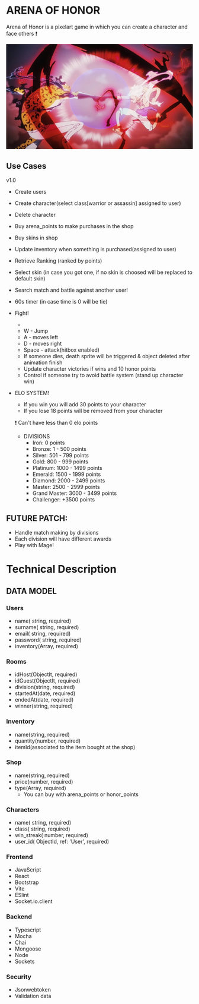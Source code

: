 # ARENA OF HONOR

Arena of Honor is a pixelart game in which you can create a character and face others ❗

![alt text](image.png)

## Use Cases

v1.0

- Create users
- Create character(select class[warrior or assassin] assigned to user)
- Delete character
- Buy arena_points to make purchases in the shop
- Buy skins in shop
- Update inventory when something is purchased(assigned to user)
- Retrieve Ranking (ranked by points)
- Select skin (in case you got one, if no skin is choosed will be replaced to default skin)
- Search match and battle against another user!
- 60s timer (in case time is 0 will be tie)
- Fight!

  -
  - W - Jump
  - A - moves left
  - D - moves right
  - Space - attack(hitbox enabled)
  - If someone dies, death sprite will be triggered & object deleted after animation finish
  - Update character victories if wins and 10 honor points
  - Control if someone try to avoid battle system (stand up character win)

- ELO SYSTEM!

  - If you win you will add 30 points to your character
  - If you lose 18 points will be removed from your character

  ❗ Can't have less than 0 elo points

  - DIVISIONS
    - Iron: 0 points
    - Bronze: 1 - 500 points
    - Silver: 501 - 799 points
    - Gold: 800 - 999 points
    - Platinum: 1000 - 1499 points
    - Emerald: 1500 - 1999 points
    - Diamond: 2000 - 2499 points
    - Master: 2500 - 2999 points
    - Grand Master: 3000 - 3499 points
    - Challenger: +3500 points

## FUTURE PATCH:

- Handle match making by divisions
- Each division will have different awards
- Play with Mage!

# Technical Description

## DATA MODEL

### Users

- name( string, required)
- surname( string, required)
- email( string, required)
- password( string, required)
- inventory(Array, required)

### Rooms

- idHost(ObjectIt, required)
- idGuest(ObjectIt, required)
- division(string, required)
- startedAt(date, required)
- endedAt(date, required)
- winner(string, required)

### Inventory

- name(string, required)
- quantity(number, required)
- itemId(associated to the item bought at the shop)

### Shop

- name(string, required)
- price(number, required)
- type(Array, required)
  - You can buy with arena_points or honor_points

### Characters

- name( string, required)
- class( string, required)
- win_streak( number, required)
- user_id( ObjectId, ref: 'User', required)

### Frontend

- JavaScript
- React
- Bootstrap
- Vite
- ESlint
- Socket.io.client

### Backend

- Typescript
- Mocha
- Chai
- Mongoose
- Node
- Sockets

### Security

- Jsonwebtoken
- Validation data
